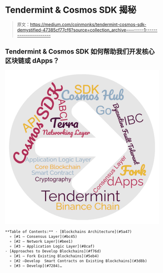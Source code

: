 # Tendermint & Cosmos SDK 揭秘

> 原文：<https://medium.com/coinmonks/tendermint-cosmos-sdk-demystified-47385cf77cf6?source=collection_archive---------1----------------------->

## Tendermint & Cosmos SDK 如何帮助我们开发核心区块链或 dApps？

![](img/628f0e8c979aa67890de6f6248385d23.png)

```
**Table of Contents:** · [Blockchains Architecture](#5a47)
  ∘ [#1 — Consensus Layer](#bc45)
  ∘ [#2 — Network Layer](#bee1)
  ∘ [#3 — Application Logic Layer](#8caf)
· [Approaches to Develop Blockchains](#f76d)
  ∘ [#1 — Fork Existing Blockchains](#5eb4)
  ∘ [#2 —Develop  Smart Contracts on Existing Blockchains](#3d8b)
  ∘ [#3 — Develop](#7284)…
```